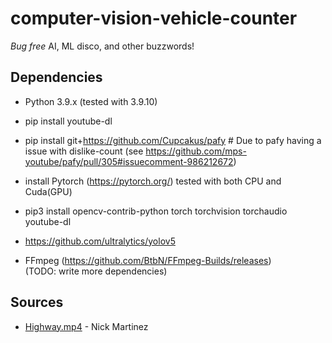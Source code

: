 # computer-vision-vehicle-counter

_Bug free_ AI, ML disco, and other buzzwords!

## Dependencies

- Python 3.9.x (tested with 3.9.10)
- pip install youtube-dl
- pip install git+https://github.com/Cupcakus/pafy # Due to pafy having a issue with dislike-count (see https://github.com/mps-youtube/pafy/pull/305#issuecomment-986212672)

- install Pytorch (https://pytorch.org/) tested with both CPU and Cuda(GPU)
- pip3 install opencv-contrib-python torch torchvision torchaudio youtube-dl
- https://github.com/ultralytics/yolov5
- FFmpeg (https://github.com/BtbN/FFmpeg-Builds/releases)<br>
  (TODO: write more dependencies)

## Sources

- [Highway.mp4](https://www.youtube.com/watch?v=KBsqQez-O4w) - Nick Martinez
